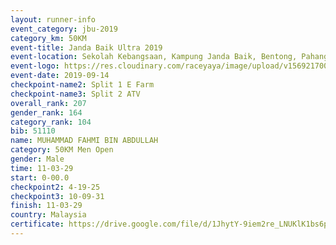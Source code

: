 ```yaml
---
layout: runner-info 
event_category: jbu-2019 
category_km: 50KM 
event-title: Janda Baik Ultra 2019
event-location: Sekolah Kebangsaan, Kampung Janda Baik, Bentong, Pahang, Malaysia 
event-logo: https://res.cloudinary.com/raceyaya/image/upload/v1569217009/logo/janda-baik_vch1pc.jpg 
event-date: 2019-09-14 
checkpoint-name2: Split 1 E Farm 
checkpoint-name3: Split 2 ATV 
overall_rank: 207
gender_rank: 164
category_rank: 104
bib: 51110
name: MUHAMMAD FAHMI BIN ABDULLAH
category: 50KM Men Open
gender: Male
time: 11-03-29
start: 0-00.0
checkpoint2: 4-19-25
checkpoint3: 10-09-31
finish: 11-03-29
country: Malaysia
certificate: https://drive.google.com/file/d/1JhytY-9iem2re_LNUKlK1bs6pnAQ8xmt/view?usp=sharing
---
```

